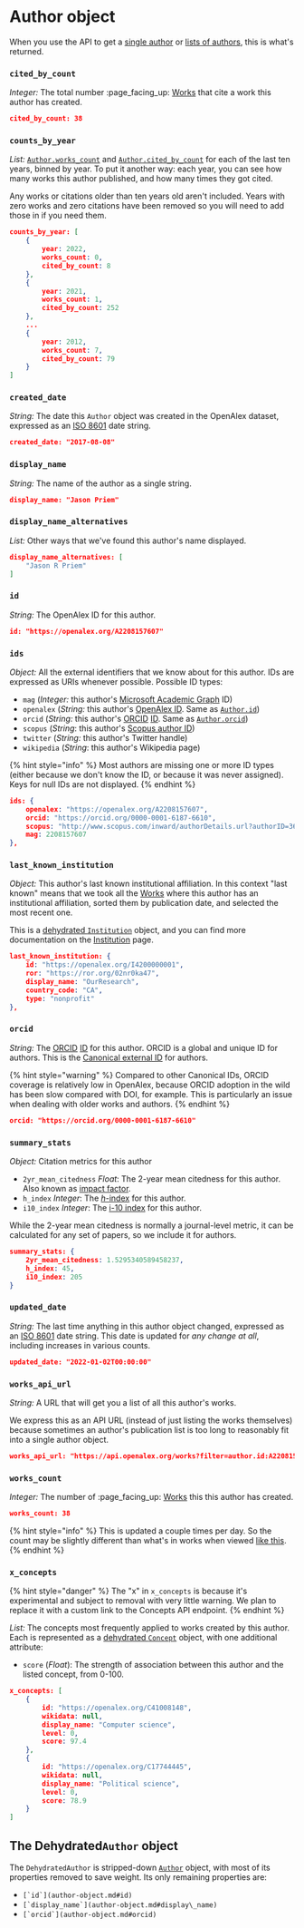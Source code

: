 # Author object

When you use the API to get a [single author](get-a-single-author.md) or [lists of authors](get-lists-of-authors.md), this is what's returned.&#x20;

### `cited_by_count`

_Integer:_ The total number :page\_facing\_up: [Works](../works/work-object/) that cite a work this author has created.

```json
cited_by_count: 38 
```

### `counts_by_year`

_List:_ [`Author.works_count`](author-object.md#works\_count) and [`Author.cited_by_count`](author-object.md#cited\_by\_count) for each of the last ten years, binned by year. To put it another way: each year, you can see how many works this author published, and how many times they got cited.&#x20;

Any works or citations older than ten years old aren't included. Years with zero works and zero citations have been removed so you will need to add those in if you need them.

```json
counts_by_year: [
    {
        year: 2022,
        works_count: 0,
        cited_by_count: 8
    },
    {
        year: 2021,
        works_count: 1,
        cited_by_count: 252
    },
    ...
    {
        year: 2012,
        works_count: 7,
        cited_by_count: 79
    }
]
```

### `created_date`

_String:_ The date this `Author` object was created in the OpenAlex dataset, expressed as an [ISO 8601](https://en.wikipedia.org/wiki/ISO\_8601) date string.&#x20;

```json
created_date: "2017-08-08"
```

### `display_name`

_String:_ The name of the author as a single string.

```json
display_name: "Jason Priem"
```

### `display_name_alternatives`

_List:_ Other ways that we've found this author's name displayed.

```json
display_name_alternatives: [
    "Jason R Priem"
]
```

### `id`

_String:_ The OpenAlex ID for this author.

```json
id: "https://openalex.org/A2208157607"
```

### `ids`

_Object:_ All the external identifiers that we know about for this author. IDs are expressed as URIs whenever possible. Possible ID types:

* `mag`  (_Integer:_ this author's [Microsoft Academic Graph](https://www.microsoft.com/en-us/research/project/microsoft-academic-graph/) ID)
* `openalex` (_String:_ this author's [OpenAlex ID](broken-reference). Same as [`Author.id`](author-object.md#id))
* `orcid` (_String:_ this author's [ORCID](https://orcid.org/) [ID](https://en.wikipedia.org/wiki/RAS\_syndrome). Same as [`Author.orcid`](author-object.md#orcid))
* `scopus` (_String_: this author's [Scopus author ID](https://utas.libguides.com/ManageID/Scopus))
* `twitter` (_String:_ this author's Twitter handle)
* `wikipedia` (_String_: this author's Wikipedia page)

{% hint style="info" %}
Most authors are missing one or more ID types (either because we don't know the ID, or because it was never assigned). Keys for null IDs are not displayed.
{% endhint %}

```json
ids: {
    openalex: "https://openalex.org/A2208157607",
    orcid: "https://orcid.org/0000-0001-6187-6610",
    scopus: "http://www.scopus.com/inward/authorDetails.url?authorID=36455008000&partnerID=MN8TOARS",
    mag: 2208157607
},
```

### `last_known_institution`

_Object:_ This author's last known institutional affiliation. In this context "last known" means that we took all the [Works](../works/work-object/) where this author has an institutional affiliation, sorted them by publication date, and selected the most recent one.

This is a [dehydrated `Institution`](../institutions/institution-object.md#the-dehydratedinstitution-object) object, and you can find more documentation on the [Institution](../institutions/institution-object.md) page.

```json
last_known_institution: {
    id: "https://openalex.org/I4200000001",
    ror: "https://ror.org/02nr0ka47",
    display_name: "OurResearch",
    country_code: "CA",
    type: "nonprofit"
},
```

### `orcid`

_String:_ The [ORCID](https://en.wikipedia.org/wiki/ORCID) [ID](https://en.wikipedia.org/wiki/RAS\_syndrome) for this author. ORCID is a global and unique ID for authors. This is the [Canonical external ID](../../how-to-use-the-api/get-single-entities/#canonical-external-ids) for authors.

{% hint style="warning" %}
Compared to other Canonical IDs, ORCID coverage is relatively low in OpenAlex, because ORCID adoption in the wild has been slow compared with DOI, for example. This is particularly an issue when dealing with older works and authors.
{% endhint %}

```json
orcid: "https://orcid.org/0000-0001-6187-6610"
```

### `summary_stats`

_Object:_ Citation metrics for this author

* `2yr_mean_citedness` _Float_: The 2-year mean citedness for this author. Also known as [impact factor](https://en.wikipedia.org/wiki/Impact_factor).
* `h_index` _Integer_: The [_h_-index](https://en.wikipedia.org/wiki/H-index) for this author.
* `i10_index` _Integer_: The [i-10 index](https://en.wikipedia.org/wiki/Author-level_metrics#i-10-index) for this author.

While the 2-year mean citedness is normally a journal-level metric, it can be calculated for any set of papers, so we include it for authors.

```json
summary_stats: {
    2yr_mean_citedness: 1.5295340589458237,
    h_index: 45,
    i10_index: 205
}
```

### `updated_date`

_String:_ The last time anything in this author object changed, expressed as an [ISO 8601](https://en.wikipedia.org/wiki/ISO\_8601) date string. This date is updated for _any change at all_, including increases in various counts.

```json
updated_date: "2022-01-02T00:00:00"
```

### `works_api_url`

_String:_ A URL that will get you a list of all this author's works.

We express this as an API URL (instead of just listing the works themselves) because sometimes an author's publication list is too long to reasonably fit into a single author object.

```json
works_api_url: "https://api.openalex.org/works?filter=author.id:A2208157607",
```

### `works_count`

_Integer:_ The number of :page\_facing\_up: [Works](../works/work-object/) this this author has created.

```json
works_count: 38 
```

{% hint style="info" %}
This is updated a couple times per day. So the count may be slightly different than what's in works when viewed [like this](https://api.openalex.org/works?filter=author.id:A2151238091).&#x20;
{% endhint %}

### `x_concepts`

{% hint style="danger" %}
The "x" in `x_concepts` is because it's experimental and subject to removal with very little warning. We plan to replace it with a custom link to the Concepts API endpoint.&#x20;
{% endhint %}

_List:_ The concepts most frequently applied to works created by this author. Each is represented as a [dehydrated `Concept`](../concepts/concept-object.md#the-dehydratedconcept-object) object, with one additional attribute:

* `score` (_Float_): The strength of association between this author and the listed concept, from 0-100.

```json
x_concepts: [
    {
        id: "https://openalex.org/C41008148",
        wikidata: null,
        display_name: "Computer science",
        level: 0,
        score: 97.4
    },
    {
        id: "https://openalex.org/C17744445",
        wikidata: null,
        display_name: "Political science",
        level: 0,
        score: 78.9
    }
]
```

## The Dehydrated`Author` object

The `DehydratedAuthor` is stripped-down [`Author`](author-object.md#the-author-object) object, with most of its properties removed to save weight. Its only remaining properties are:

* ``[`id`](author-object.md#id)``
* ``[`display_name`](author-object.md#display\_name)``
* ``[`orcid`](author-object.md#orcid)``

